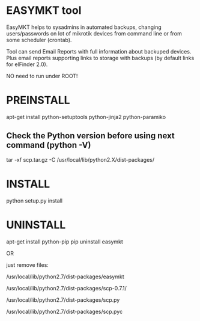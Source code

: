 # EASYMKT tool

EasyMKT helps to sysadmins in automated backups, changing
users/passwords on lot of mikrotik devices from command line
or from some scheduler (crontab).

Tool can send Email Reports with full information about
backuped devices. Plus email reports supporting links to
storage with backups (by default links for elFinder 2.0).

NO need to run under ROOT!

# PREINSTALL

apt-get install python-setuptools python-jinja2 python-paramiko

## Check the Python version before using next command (python -V)
tar -xf scp.tar.gz -C /usr/local/lib/python2.X/dist-packages/

# INSTALL

python setup.py install

# UNINSTALL

apt-get install python-pip
pip uninstall easymkt

OR

just remove files:

/usr/local/lib/python2.7/dist-packages/easymkt

/usr/local/lib/python2.7/dist-packages/scp-0.7.1/

/usr/local/lib/python2.7/dist-packages/scp.py

/usr/local/lib/python2.7/dist-packages/scp.pyc

